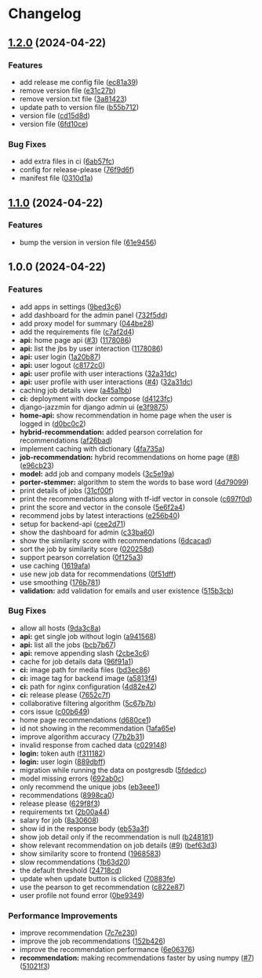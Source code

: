 # Changelog

## [1.2.0](https://github.com/job-insights/job-recommendation-server/compare/v1.1.0...v1.2.0) (2024-04-22)


### Features

* add release me config file ([ec81a39](https://github.com/job-insights/job-recommendation-server/commit/ec81a3985c3e6a6ad629be90b5547ab11c3097fd))
* remove version file ([e31c27b](https://github.com/job-insights/job-recommendation-server/commit/e31c27bcd3241427aef40baeff08813646ba95b7))
* remove version.txt file ([3a81423](https://github.com/job-insights/job-recommendation-server/commit/3a8142326a6baefe2018133696b790c688b61381))
* update path to version file ([b55b712](https://github.com/job-insights/job-recommendation-server/commit/b55b7128a74812bd784c1a1226e80a2778865657))
* version file ([cd15d8d](https://github.com/job-insights/job-recommendation-server/commit/cd15d8da63d039dbbcfd7316d8f5d545bb5ad8a7))
* version file ([6fd10ce](https://github.com/job-insights/job-recommendation-server/commit/6fd10cef1f116820d41b8679e6f5368035dd209c))


### Bug Fixes

* add extra files in ci ([6ab57fc](https://github.com/job-insights/job-recommendation-server/commit/6ab57fcba91a4f61552dd3b9c37413c208568c12))
* config for release-please ([76f9d6f](https://github.com/job-insights/job-recommendation-server/commit/76f9d6f100725851a0bcc1897f177295ede4a1a4))
* manifest file ([0310d1a](https://github.com/job-insights/job-recommendation-server/commit/0310d1a0319932f45a71f668915b5f232689a3cc))

## [1.1.0](https://github.com/job-insights/job-recommendation-server/compare/v1.0.0...v1.1.0) (2024-04-22)


### Features

* bump the version in version file ([61e9456](https://github.com/job-insights/job-recommendation-server/commit/61e9456135f42b59cb7ad96c01f1bb8852585587))

## 1.0.0 (2024-04-22)


### Features

* add apps in settings ([9bed3c6](https://github.com/job-insights/job-recommendation-server/commit/9bed3c6715b5c59b2fe5b6bd42d7528a17ced149))
* add dashboard for the admin panel ([732f5dd](https://github.com/job-insights/job-recommendation-server/commit/732f5dd9fbce5ccec7739734a6425c281eafdafd))
* add proxy model for summary ([044be28](https://github.com/job-insights/job-recommendation-server/commit/044be280ee88a1b70f206c30a2aadadfb4128adf))
* add the requirements file ([c7af2d4](https://github.com/job-insights/job-recommendation-server/commit/c7af2d478e80bb51074fa2d2c07d4b5480a39760))
* **api:** home page api ([#3](https://github.com/job-insights/job-recommendation-server/issues/3)) ([1178086](https://github.com/job-insights/job-recommendation-server/commit/1178086f455bf95e5edf672ae95906c9252c8ea7))
* **api:** list the jbs by user interaction ([1178086](https://github.com/job-insights/job-recommendation-server/commit/1178086f455bf95e5edf672ae95906c9252c8ea7))
* **api:** user login ([1a20b87](https://github.com/job-insights/job-recommendation-server/commit/1a20b874d5da6f2d1cc9be72f57670953424ddf9))
* **api:** user logout ([c8172c0](https://github.com/job-insights/job-recommendation-server/commit/c8172c0de30a28a46ff790ffece40a610a6a347c))
* **api:** user profile with user interactions ([32a31dc](https://github.com/job-insights/job-recommendation-server/commit/32a31dc251c53b3425a0685c5e7143de07555774))
* **api:** user profile with user interactions ([#4](https://github.com/job-insights/job-recommendation-server/issues/4)) ([32a31dc](https://github.com/job-insights/job-recommendation-server/commit/32a31dc251c53b3425a0685c5e7143de07555774))
* caching job details view ([a45a1bb](https://github.com/job-insights/job-recommendation-server/commit/a45a1bb3661b7e4fe71b669e2fe56e4a7b05f448))
* **ci:** deployment with docker compose ([d4123fc](https://github.com/job-insights/job-recommendation-server/commit/d4123fc40fb88d00e5989cc4f571f6936ac72c02))
* django-jazzmin for django admin ui ([e3f9875](https://github.com/job-insights/job-recommendation-server/commit/e3f9875aa1bf57fdac1d959be8b9bbb70dd8220f))
* **home-api:** show recommendation in home page when the user is logged in ([d0bc0c2](https://github.com/job-insights/job-recommendation-server/commit/d0bc0c2af6fc598236e1609c8b06741dd61fa53a))
* **hybrid-recommendation:** added pearson correlation for recommendations ([af26bad](https://github.com/job-insights/job-recommendation-server/commit/af26bad95378135bb46f14105503ada946ff70c7))
* implement caching with dictionary ([4fa735a](https://github.com/job-insights/job-recommendation-server/commit/4fa735a6fb25fcd27a9bf970e2194670c11f1078))
* **job-recommendation:** hybrid recommendations on home page ([#8](https://github.com/job-insights/job-recommendation-server/issues/8)) ([e96cb23](https://github.com/job-insights/job-recommendation-server/commit/e96cb23f874796de04cd2146e777b15b9312ec7e))
* **model:** add job and company models ([3c5e19a](https://github.com/job-insights/job-recommendation-server/commit/3c5e19a1842b9338bf6c4f1d454e0d7f7d6d76dd))
* **porter-stemmer:** algorithm to stem the words to base word ([4d79099](https://github.com/job-insights/job-recommendation-server/commit/4d790998af130b231a647f1a52e5b070405383dd))
* print details of jobs ([31cf00f](https://github.com/job-insights/job-recommendation-server/commit/31cf00f4715d28948d9b7c2ceffcf258daa14c18))
* print the recommendations along with tf-idf vector in console ([c697f0d](https://github.com/job-insights/job-recommendation-server/commit/c697f0dff72b125e639c607082914c3e48debd4d))
* print the score and vector in the console ([5e6f2a4](https://github.com/job-insights/job-recommendation-server/commit/5e6f2a4ae813500540d98decf89fa078a5330850))
* recommend jobs by latest interactions ([e256b40](https://github.com/job-insights/job-recommendation-server/commit/e256b40907b113173c626aed5fc7c10c3b093c36))
* setup for backend-api ([cee2d71](https://github.com/job-insights/job-recommendation-server/commit/cee2d715183c004faec4330fc52c35c9d9fc5bed))
* show the dashboard for admin ([c33ba60](https://github.com/job-insights/job-recommendation-server/commit/c33ba60c31fbe6e9f637607f3e6c154fe597e81b))
* show the similarity score with recommendations ([6dcacad](https://github.com/job-insights/job-recommendation-server/commit/6dcacadd901e79ae81e18c783b9462865afa3a62))
* sort the job by similarity score ([020258d](https://github.com/job-insights/job-recommendation-server/commit/020258d3f321622860e1367e01ca705889196278))
* support pearson correlation ([0f125a3](https://github.com/job-insights/job-recommendation-server/commit/0f125a3e01ace89880207680af05df3bc5debab8))
* use caching ([1619afa](https://github.com/job-insights/job-recommendation-server/commit/1619afadedec7ed1fcca4d0c519b94f9ffc7d475))
* use new job data for recommendations ([0f51dff](https://github.com/job-insights/job-recommendation-server/commit/0f51dffecc9fac197a70eae3403b1f367766e0ec))
* use smoothing ([176b781](https://github.com/job-insights/job-recommendation-server/commit/176b781d34f4366a39b491ada65986a7543cab77))
* **validation:** add validation for emails and user existence ([515b3cb](https://github.com/job-insights/job-recommendation-server/commit/515b3cbc430dd5f0379e6f0b9aea7d556617e16a))


### Bug Fixes

* allow all hosts ([9da3c8a](https://github.com/job-insights/job-recommendation-server/commit/9da3c8a435701516bf9038fb939920137b8b3102))
* **api:** get single job without login ([a941568](https://github.com/job-insights/job-recommendation-server/commit/a9415684d63eef93cc96fc49b4e0bf31852d4095))
* **api:** list all the jobs ([bcb7b67](https://github.com/job-insights/job-recommendation-server/commit/bcb7b679bbb8eb02761c931ce1b9648a2b468cfa))
* **api:** remove appending slash ([2cbe3c6](https://github.com/job-insights/job-recommendation-server/commit/2cbe3c696e1b08703d287b5c79e4023cf0ab585d))
* cache for job details data ([96f91a1](https://github.com/job-insights/job-recommendation-server/commit/96f91a17603373faa8a57cabce81fe02cce84329))
* **ci:** image path for media files ([bd3ec86](https://github.com/job-insights/job-recommendation-server/commit/bd3ec86d03add551c419c87f42ad41b7ed38a0cd))
* **ci:** image tag for backend image ([a5813f4](https://github.com/job-insights/job-recommendation-server/commit/a5813f48ede72ba2bf602cda5bf1d768a78abfd4))
* **ci:** path for nginx configuration ([4d82e42](https://github.com/job-insights/job-recommendation-server/commit/4d82e429519d4a49f97e55130b4a1521096f985e))
* **ci:** release please ([7652c7f](https://github.com/job-insights/job-recommendation-server/commit/7652c7f4820bd4fada7dece5d8e99c7690fbdf8b))
* collaborative filtering algorithm ([5c67b7b](https://github.com/job-insights/job-recommendation-server/commit/5c67b7b6c2279a6fa74f60fd824efbe81f54a000))
* cors issue ([c00b649](https://github.com/job-insights/job-recommendation-server/commit/c00b649e6f5502ef4d106572bc96643530f3c8b2))
* home page recommendations ([d680ce1](https://github.com/job-insights/job-recommendation-server/commit/d680ce18e3532b093891ceef2ae1451040cb219f))
* id not showing in the recommendation ([1afa65e](https://github.com/job-insights/job-recommendation-server/commit/1afa65eaeda1736aebe66a591b8ad15a73b3a92a))
* improve algorithm accuracy ([77b2b31](https://github.com/job-insights/job-recommendation-server/commit/77b2b31c2d6c661a09d6c8877697061ea447a42e))
* invalid response from cached data ([c029148](https://github.com/job-insights/job-recommendation-server/commit/c02914883d32df0d8dadff722a9ab27ac6f4433d))
* **login:** token auth ([f311182](https://github.com/job-insights/job-recommendation-server/commit/f311182778c8ec8299b3d60ec9cffc7c9a9fa0ae))
* **login:** user login ([889dbff](https://github.com/job-insights/job-recommendation-server/commit/889dbff7231a07de93bbc4333ed4f17fd9faa1ff))
* migration while running the data on postgresdb ([5fdedcc](https://github.com/job-insights/job-recommendation-server/commit/5fdedcc38da465fc203163d268dd21f58c83cecf))
* model missing errors ([692ab0c](https://github.com/job-insights/job-recommendation-server/commit/692ab0c53d4f29126b8a4348131dd749e927726c))
* only recommend the unique jobs ([eb3eee1](https://github.com/job-insights/job-recommendation-server/commit/eb3eee17f9ff70126655869e32b0b3fe39cfb18a))
* recommendations ([8998ca0](https://github.com/job-insights/job-recommendation-server/commit/8998ca028ea465044a89d936ed244d8422dd1b77))
* release please ([629f8f3](https://github.com/job-insights/job-recommendation-server/commit/629f8f3133af97640af929d4d2ae70957931e9a8))
* requirements txt ([2b00a44](https://github.com/job-insights/job-recommendation-server/commit/2b00a44a91c5f5cc264f04e6380040123932e905))
* salary for job ([8a30608](https://github.com/job-insights/job-recommendation-server/commit/8a30608ec493117bee2dd999e3e9b92ffa96c1e5))
* show id in the response body ([eb53a3f](https://github.com/job-insights/job-recommendation-server/commit/eb53a3f4784c85ac0eaf8e513a2d18ba1e93fc01))
* show job detail only if the recommendation is null ([b248181](https://github.com/job-insights/job-recommendation-server/commit/b248181ce793c607f4795a02eaed606974359b41))
* show relevant recommendation on job details ([#9](https://github.com/job-insights/job-recommendation-server/issues/9)) ([bef63d3](https://github.com/job-insights/job-recommendation-server/commit/bef63d38a144294466e5c0925e56369376dc2076))
* show similarity score to frontend ([1968583](https://github.com/job-insights/job-recommendation-server/commit/19685839a1c9585b02e05bf7f560055ba3b720f3))
* slow recommendations ([1b63d20](https://github.com/job-insights/job-recommendation-server/commit/1b63d201d358210f2e021c6d9ca871499374a8ea))
* the default threshold ([24718cd](https://github.com/job-insights/job-recommendation-server/commit/24718cd92e653a583fcac2efd46e8f8ca200781f))
* update when update button is clicked ([70883fe](https://github.com/job-insights/job-recommendation-server/commit/70883fefca669f80586c4298fe72e001d7231ea8))
* use the pearson to get recommendation ([c822e87](https://github.com/job-insights/job-recommendation-server/commit/c822e879fb6037fca877af593ecd035508bb59a7))
* user profile not  found error ([0be9349](https://github.com/job-insights/job-recommendation-server/commit/0be9349696ca8716a50007c8c06ee433597dd0bf))


### Performance Improvements

* improve recommendation ([7c7e230](https://github.com/job-insights/job-recommendation-server/commit/7c7e2302e92ee89e31be5c71a89c5da1e6e2624e))
* improve the job recommendations ([152b426](https://github.com/job-insights/job-recommendation-server/commit/152b426efdcac902217c643f0a1d39b911a62cda))
* improve the recommendation performance ([6e06376](https://github.com/job-insights/job-recommendation-server/commit/6e06376675930a74347dff548656f05cc9e0f8fe))
* **recommendation:** making recommendations faster by using numpy ([#7](https://github.com/job-insights/job-recommendation-server/issues/7)) ([51021f3](https://github.com/job-insights/job-recommendation-server/commit/51021f3a671318059ebcc54afaf430ae2342ad5a))
